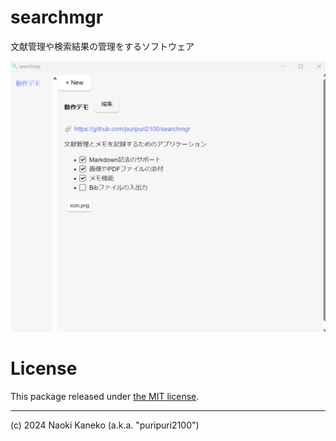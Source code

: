 # searchmgr

文献管理や検索結果の管理をするソフトウェア

<p align="center">
  <img src="./demo.png" />
</p>


# License

This package released under [the MIT license](https://github.com/puripuri2100/searchmgr/blob/master/LICENSE).

---

(c) 2024 Naoki Kaneko (a.k.a. "puripuri2100")
